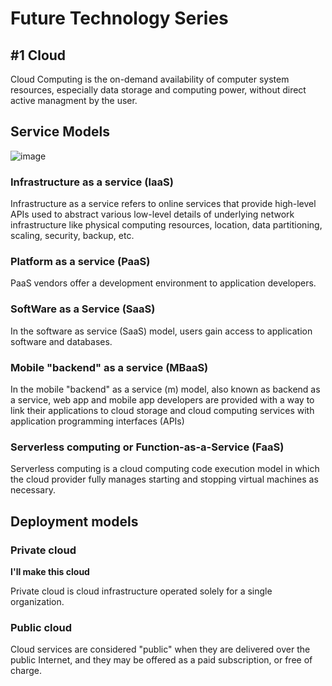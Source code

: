 # Future Technology Series

## #1 Cloud

Cloud Computing is the on-demand availability of computer system resources, especially data storage and computing power, without direct active managment by the user.

## Service Models


![image](https://upload.wikimedia.org/wikipedia/commons/thumb/3/3c/Cloud_computing_layers.png/300px-Cloud_computing_layers.png)

### Infrastructure as a service (laaS)

Infrastructure as a service refers to online services that provide high-level APIs used to abstract various low-level details of underlying network infrastructure like physical computing resources, location, data partitioning, scaling, security, backup, etc.


### Platform as a service (PaaS)

PaaS vendors offer a development environment to application developers.

### SoftWare as a Service (SaaS)

In the software as service (SaaS) model, users gain access to application software and databases. 

### Mobile "backend" as a service (MBaaS)

In the mobile "backend" as a service (m) model, also known as backend as a service, web app and mobile app developers are provided with a way to link their applications to cloud storage and cloud computing services with application programming interfaces (APIs)

### Serverless computing or Function-as-a-Service (FaaS)

Serverless computing is a cloud computing code execution model in which the cloud provider fully manages starting and stopping virtual machines as necessary.



## Deployment models

### Private cloud 

<strong>I'll make this cloud</strong>

Private cloud is cloud infrastructure operated solely for a single organization.

### Public cloud 

Cloud services are considered "public" when they are delivered over the public Internet, and they may be offered as a paid subscription, or free of charge.



